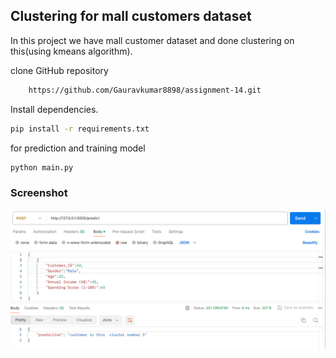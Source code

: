 ## Clustering for mall customers dataset

In this project we have mall customer dataset and done clustering
on this(using kmeans algorithm).

clone GitHub repository
```bash
    https://github.com/Gauravkumar8898/assignment-14.git
```

Install dependencies.
``` bash
pip install -r requirements.txt
```
for prediction and training model
``` bash
python main.py
```


### Screenshot
![img.png](src/data/img.png)
